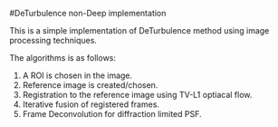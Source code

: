 #DeTurbulence non-Deep implementation

This is a simple implementation of DeTurbulence method using image processing techniques.

The algorithms is as follows:
1) A ROI is chosen in the image.
2) Reference image is created/chosen.
3) Registration to the reference image using TV-L1 optiacal flow.
4) Iterative fusion of registered frames.
5) Frame Deconvolution for diffraction limited PSF.

